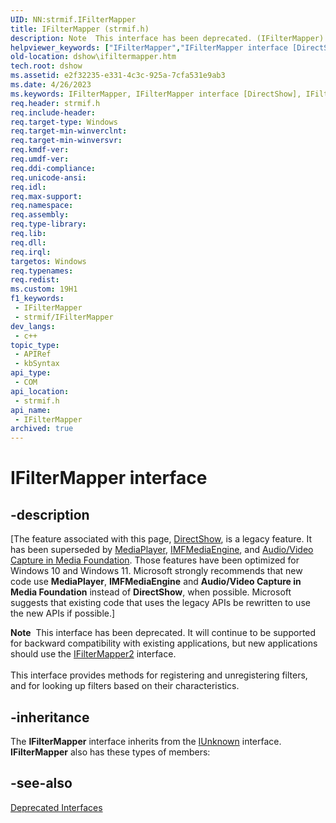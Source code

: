 ```yaml
---
UID: NN:strmif.IFilterMapper
title: IFilterMapper (strmif.h)
description: Note  This interface has been deprecated. (IFilterMapper)
helpviewer_keywords: ["IFilterMapper","IFilterMapper interface [DirectShow]","IFilterMapper interface [DirectShow]","described","IFilterMapperInterface","dshow.ifiltermapper","strmif/IFilterMapper"]
old-location: dshow\ifiltermapper.htm
tech.root: dshow
ms.assetid: e2f32235-e331-4c3c-925a-7cfa531e9ab3
ms.date: 4/26/2023
ms.keywords: IFilterMapper, IFilterMapper interface [DirectShow], IFilterMapper interface [DirectShow],described, IFilterMapperInterface, dshow.ifiltermapper, strmif/IFilterMapper
req.header: strmif.h
req.include-header: 
req.target-type: Windows
req.target-min-winverclnt: 
req.target-min-winversvr: 
req.kmdf-ver: 
req.umdf-ver: 
req.ddi-compliance: 
req.unicode-ansi: 
req.idl: 
req.max-support: 
req.namespace: 
req.assembly: 
req.type-library: 
req.lib: 
req.dll: 
req.irql: 
targetos: Windows
req.typenames: 
req.redist: 
ms.custom: 19H1
f1_keywords:
 - IFilterMapper
 - strmif/IFilterMapper
dev_langs:
 - c++
topic_type:
 - APIRef
 - kbSyntax
api_type:
 - COM
api_location:
 - strmif.h
api_name:
 - IFilterMapper
archived: true
---
```


# IFilterMapper interface


## -description

\[The feature associated with this page, [DirectShow](/windows/win32/directshow/directshow), is a legacy feature. It has been superseded by [MediaPlayer](/uwp/api/Windows.Media.Playback.MediaPlayer), [IMFMediaEngine](/windows/win32/api/mfmediaengine/nn-mfmediaengine-imfmediaengine), and [Audio/Video Capture in Media Foundation](/windows/win32/medfound/audio-video-capture-in-media-foundation). Those features have been optimized for Windows 10 and Windows 11. Microsoft strongly recommends that new code use **MediaPlayer**, **IMFMediaEngine** and **Audio/Video Capture in Media Foundation** instead of **DirectShow**, when possible. Microsoft suggests that existing code that uses the legacy APIs be rewritten to use the new APIs if possible.\]

<div class="alert"><b>Note</b>  This interface has been deprecated. It will continue to be supported for backward compatibility with existing applications, but new applications should use the <a href="/windows/desktop/api/strmif/nn-strmif-ifiltermapper2">IFilterMapper2</a> interface.</div>
<div> </div>
This interface provides methods for registering and unregistering filters, and for looking up filters based on their characteristics.

## -inheritance

The <b>IFilterMapper</b> interface inherits from the <a href="/windows/desktop/api/unknwn/nn-unknwn-iunknown">IUnknown</a> interface. <b>IFilterMapper</b> also has these types of members:

## -see-also

<a href="/windows/desktop/DirectShow/deprecated-interfaces">Deprecated Interfaces</a>
